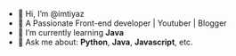 - 👋 Hi, I’m @imtiyaz
- 👀 A Passionate Front-end developer | Youtuber | Blogger
- 🌱 I’m currently learning **Java**
- 💞️ Ask me about: **Python**, **Java**, **Javascript**, etc.

<!---
Recforge/Recforge is a ✨ special ✨ repository because its `README.md` (this file) appears on your GitHub profile.
You can click the Preview link to take a look at your changes.
--->
